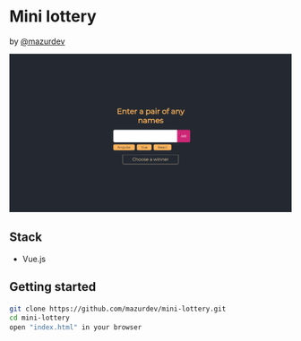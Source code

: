 # Mini lottery
by [@mazurdev](https://twitter.com/mazurdev)

![alt text](meta-assets/intro.png)

## Stack

* Vue.js

## Getting started
```bash
git clone https://github.com/mazurdev/mini-lottery.git
cd mini-lottery
open "index.html" in your browser
```
